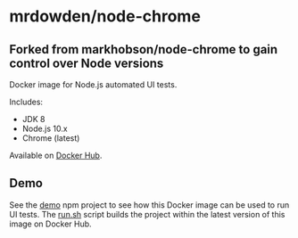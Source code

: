 # mrdowden/node-chrome
## Forked from markhobson/node-chrome to gain control over Node versions

Docker image for Node.js automated UI tests.

Includes:

* JDK 8
* Node.js 10.x
* Chrome (latest)

Available on [Docker Hub](https://hub.docker.com/r/mrdowden/node-chrome/).

## Demo

See the [demo](demo) npm project to see how this Docker image can be used to run UI tests. The [run.sh](demo/run.sh) script builds the project within the latest version of this image on Docker Hub.
